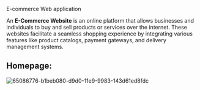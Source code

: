 E-commerce Web application

An **E-Commerce Website** is an online platform that allows businesses and individuals to buy and sell products or services over the internet. These websites facilitate a seamless shopping experience by integrating various features like product catalogs, payment gateways, and delivery management systems.

## Homepage: ##

![65086776-b1beb080-d9d0-11e9-9983-143d61ed8fdc](https://github.com/user-attachments/assets/872197a3-2dda-4e8d-b0ef-93f11ea96060)

